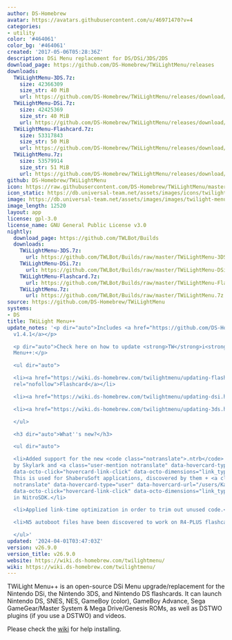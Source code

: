 ```yaml
---
author: DS-Homebrew
avatar: https://avatars.githubusercontent.com/u/46971470?v=4
categories:
- utility
color: '#464061'
color_bg: '#464061'
created: '2017-05-06T05:28:36Z'
description: DSi Menu replacement for DS/DSi/3DS/2DS
download_page: https://github.com/DS-Homebrew/TWiLightMenu/releases
downloads:
  TWiLightMenu-3DS.7z:
    size: 42366309
    size_str: 40 MiB
    url: https://github.com/DS-Homebrew/TWiLightMenu/releases/download/v26.9.0/TWiLightMenu-3DS.7z
  TWiLightMenu-DSi.7z:
    size: 42425369
    size_str: 40 MiB
    url: https://github.com/DS-Homebrew/TWiLightMenu/releases/download/v26.9.0/TWiLightMenu-DSi.7z
  TWiLightMenu-Flashcard.7z:
    size: 53317843
    size_str: 50 MiB
    url: https://github.com/DS-Homebrew/TWiLightMenu/releases/download/v26.9.0/TWiLightMenu-Flashcard.7z
  TWiLightMenu.7z:
    size: 53579914
    size_str: 51 MiB
    url: https://github.com/DS-Homebrew/TWiLightMenu/releases/download/v26.9.0/TWiLightMenu.7z
github: DS-Homebrew/TWiLightMenu
icon: https://raw.githubusercontent.com/DS-Homebrew/TWiLightMenu/master/booter/Twilight%2B%2B-animated%20icon-fix.gif
icon_static: https://db.universal-team.net/assets/images/icons/twilight-menu.png
image: https://db.universal-team.net/assets/images/images/twilight-menu.png
image_length: 12520
layout: app
license: gpl-3.0
license_name: GNU General Public License v3.0
nightly:
  download_page: https://github.com/TWLBot/Builds
  downloads:
    TWiLightMenu-3DS.7z:
      url: https://github.com/TWLBot/Builds/raw/master/TWiLightMenu-3DS.7z
    TWiLightMenu-DSi.7z:
      url: https://github.com/TWLBot/Builds/raw/master/TWiLightMenu-DSi.7z
    TWiLightMenu-Flashcard.7z:
      url: https://github.com/TWLBot/Builds/raw/master/TWiLightMenu-Flashcard.7z
    TWiLightMenu.7z:
      url: https://github.com/TWLBot/Builds/raw/master/TWiLightMenu.7z
source: https://github.com/DS-Homebrew/TWiLightMenu
systems:
- DS
title: TWiLight Menu++
update_notes: '<p dir="auto">Includes <a href="https://github.com/DS-Homebrew/nds-bootstrap/releases/tag/v1.4.1">nds-bootstrap
  v1.4.1</a></p>

  <p dir="auto">Check here on how to update <strong>TW</strong>i<strong>L</strong>ight
  Menu++:</p>

  <ul dir="auto">

  <li><a href="https://wiki.ds-homebrew.com/twilightmenu/updating-flashcard.html"
  rel="nofollow">Flashcard</a></li>

  <li><a href="https://wiki.ds-homebrew.com/twilightmenu/updating-dsi.html" rel="nofollow">DSi</a></li>

  <li><a href="https://wiki.ds-homebrew.com/twilightmenu/updating-3ds.html" rel="nofollow">3DS</a></li>

  </ul>

  <h3 dir="auto">What''s new?</h3>

  <ul dir="auto">

  <li>Added support for the new <code class="notranslate">.ntrb</code> format, made
  by Skylark and <a class="user-mention notranslate" data-hovercard-type="user" data-hovercard-url="/users/rvtr/hovercard"
  data-octo-click="hovercard-link-click" data-octo-dimensions="link_type:self" href="https://github.com/rvtr">@rvtr</a>.
  This is used for ShaberuSoft applications, discovered by them + <a class="user-mention
  notranslate" data-hovercard-type="user" data-hovercard-url="/users/Kaisaan/hovercard"
  data-octo-click="hovercard-link-click" data-octo-dimensions="link_type:self" href="https://github.com/Kaisaan">@Kaisaan</a>
  in NitroSDK.</li>

  <li>Applied link-time optimization in order to trim out unused code.</li>

  <li>N5 autoboot files have been discovered to work on R4-PLUS flashcards.</li>

  </ul>'
updated: '2024-04-01T03:47:03Z'
version: v26.9.0
version_title: v26.9.0
website: https://wiki.ds-homebrew.com/twilightmenu/
wiki: https://wiki.ds-homebrew.com/twilightmenu/
---
```

TWiLight Menu++ is an open-source DSi Menu upgrade/replacement for the Nintendo DSi, the Nintendo 3DS, and Nintendo DS flashcards. It can launch Nintendo DS, SNES, NES, GameBoy (color), GameBoy Advance, Sega GameGear/Master System & Mega Drive/Genesis ROMs, as well as DSTWO plugins (if you use a DSTWO) and videos.

Please check the [wiki](https://wiki.ds-homebrew.com/twilightmenu/) for help installing.
